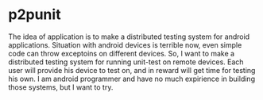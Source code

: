 p2punit
=======

The idea of application is to make a distributed testing system for android applications. Situation with android devices is terrible now, even simple code can throw exceptoins on different devices. So, I want to make a distributed testing system for running unit-test on remote devices. Each user will provide his device to test on, and in reward will get time for testing his own. I am android programmer and have no much expirience in building those systems, but I want to try.